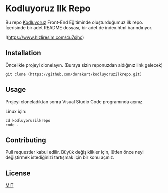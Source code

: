 # Kodluyoruz Ilk Repo
Bu repo [Kodluyoruz](https://kodluyoruz.org/tr/kodluyoruz/) Front-End Eğitiminde oluşturduğumuz ilk repo. İçerisinde bir adet README dosyası, bir adet de index.html barındırıyor.

!(https://www.hizliresim.com/4u7sjhc)


## Installation
Öncelikle projeyi clonelayın. (Buraya sizin reponuzdan aldığınız link gelecek)

```
git clone (https://github.com/dorakurt/kodluyoruzilkrepo.git)
```

## Usage
Projeyi cloneladıktan sonra Visual Studio Code programında açınız.

Linux için:

```
cd kodluyoruzilkrepo
code .
```

## Contributing
Pull requestler kabul edilir. Büyük değişiklikler için, lütfen önce neyi değiştirmek istediğinizi tartışmak için bir konu açınız.

## License
[MIT](https://choosealicense.com/licenses/mit/)
